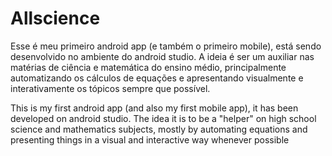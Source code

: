 # Allscience
Esse é meu primeiro android app (e também o primeiro mobile), está sendo desenvolvido no ambiente do android studio. A ideia é ser um auxiliar nas matérias de ciência e matemática do ensino médio, principalmente automatizando os cálculos de equações e apresentando visualmente e interativamente os tópicos sempre que possível.

This is my first android app (and also my first mobile app), it has been developed on android studio. The idea it is to be a "helper" on high school science and mathematics subjects, mostly by automating equations and presenting things in a visual and interactive way whenever possible
